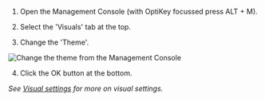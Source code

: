 1. Open the Management Console (with OptiKey focussed press ALT + M).

2. Select the 'Visuals' tab at the top.

3. Change the 'Theme'.

  ![Change the theme from the Management Console](https://github.com/JuliusSweetland/OptiKey/blob/gh-pages/images/Management_Console_Visual_Numbered.png)

4. Click the OK button at the bottom.

*See [Visual settings](https://github.com/JuliusSweetland/OptiKey/wiki/Visual-settings) for more on visual settings.*